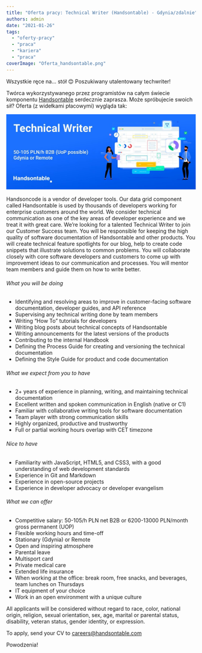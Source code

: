 ```yaml
---
title: "Oferta pracy: Technical Writer (Handsontable) - Gdynia/zdalnie"
authors: admin
date: "2021-01-26"
tags:
  - "oferty-pracy"
  - "praca"
  - "kariera"
  - "praca"
coverImage: "Oferta_handsontable.png"
---
```


Wszystkie ręce na... stół 😊 Poszukiwany utalentowany techwriter!

<!--truncate-->

Twórca wykorzystywanego przez programistów na całym świecie komponentu
[Handsontable](https://handsontable.com/) serdecznie zaprasza. Może spróbujecie
swoich sił? Oferta (z widełkami płacowymi) wygląda tak:

![](images/Techwriter-handsontable-1024x407.jpg)

Handsoncode is a vendor of developer tools. Our data grid component called
Handsontable is used by thousands of developers working for enterprise customers
around the world. We consider technical communication as one of the key areas of
developer experience and we treat it with great care. We’re looking for a
talented Technical Writer to join our Customer Success team. You will be
responsible for keeping the high quality of software documentation of
Handsontable and other products. You will create technical feature spotlights
for our blog, help to create code snippets that illustrate solutions to common
problems. You will collaborate closely with core software developers and
customers to come up with improvement ideas to our communication and processes.
You will mentor team members and guide them on how to write better.

###### What you will be doing

- Identifying and resolving areas to improve in customer-facing software
  documentation, developer guides, and API reference
- Supervising any technical writing done by team members
- Writing “How To” tutorials for developers
- Writing blog posts about technical concepts of Handsontable
- Writing announcements for the latest versions of the products
- Contributing to the internal Handbook
- Defining the Process Guide for creating and versioning the technical
  documentation
- Defining the Style Guide for product and code documentation

###### What we expect from you to have

- 2+ years of experience in planning, writing, and maintaining technical
  documentation
- Excellent written and spoken communication in English (native or C1)
- Familiar with collaborative writing tools for software documentation
- Team player with strong communication skills
- Highly organized, productive and trustworthy
- Full or partial working hours overlap with CET timezone

###### Nice to have

- Familiarity with JavaScript, HTML5, and CSS3, with a good understanding of web
  development standards
- Experience in Git and Markdown
- Experience in open-source projects
- Experience in developer advocacy or developer evangelism

###### What we can offer

- Competitive salary: 50-105/h PLN net B2B or 6200-13000 PLN/month gross
  permanent (UOP)
- Flexible working hours and time-off
- Stationary (Gdynia) or Remote
- Open and inspiring atmosphere
- Parental leave
- Multisport card
- Private medical care
- Extended life insurance
- When working at the office: break room, free snacks, and beverages, team
  lunches on Thursdays
- IT equipment of your choice
- Work in an open environment with a unique culture

All applicants will be considered without regard to race, color, national
origin, religion, sexual orientation, sex, age, marital or parental status,
disability, veteran status, gender identity, or expression.

To apply, send your CV to careers@handsontable.com

Powodzenia!
